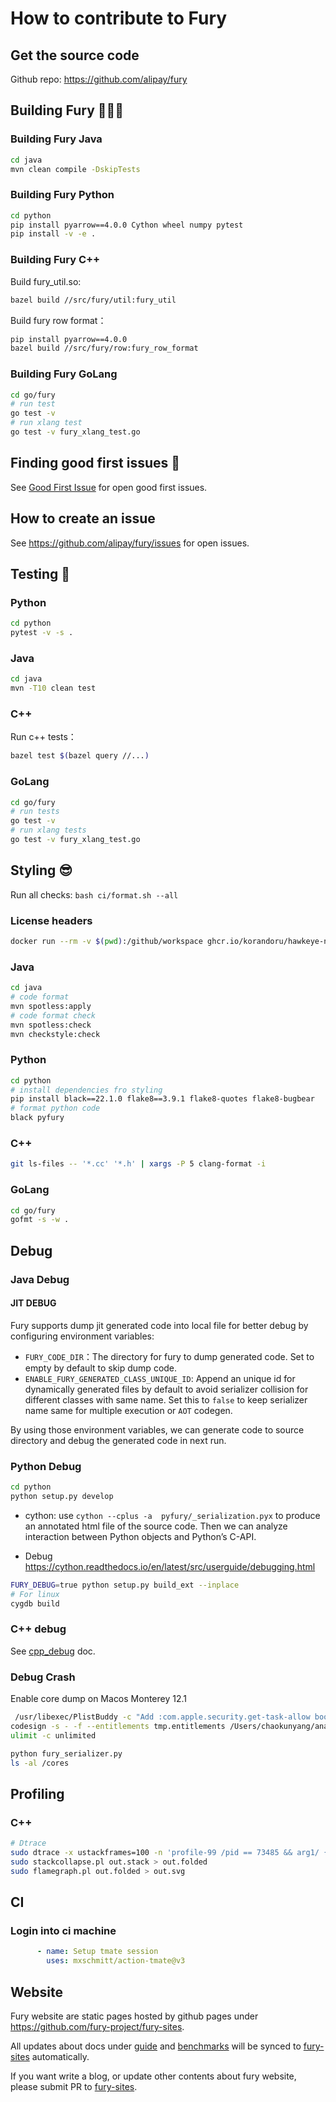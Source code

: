 # How to contribute to Fury
## Get the source code
Github repo: https://github.com/alipay/fury

## Building Fury 🏋🏿‍♀️
### Building Fury Java
```bash
cd java
mvn clean compile -DskipTests
```

### Building Fury Python
```bash
cd python
pip install pyarrow==4.0.0 Cython wheel numpy pytest
pip install -v -e .
```

### Building Fury C++
Build fury_util.so:
```bash
bazel build //src/fury/util:fury_util
```
Build fury row format：
```bash
pip install pyarrow==4.0.0
bazel build //src/fury/row:fury_row_format
```

### Building Fury GoLang
```bash
cd go/fury
# run test
go test -v
# run xlang test
go test -v fury_xlang_test.go
```

## Finding good first issues 🔎
See [Good First Issue](https://github.com/alipay/fury/issues?q=is%3Aopen+is%3Aissue+label%3A%22good+first+issue%22) for open good first issues.

## How to create an issue
See https://github.com/alipay/fury/issues for open issues.

## Testing 🧪
### Python
```bash
cd python
pytest -v -s .
```
### Java
```bash
cd java
mvn -T10 clean test
```

### C++
Run c++ tests：
```bash
bazel test $(bazel query //...)
```

### GoLang
```bash
cd go/fury
# run tests
go test -v
# run xlang tests
go test -v fury_xlang_test.go
```

## Styling 😎

Run all checks: `bash ci/format.sh --all`

### License headers

```bash
docker run --rm -v $(pwd):/github/workspace ghcr.io/korandoru/hawkeye-native:v3 format
```

### Java

```bash
cd java
# code format
mvn spotless:apply
# code format check
mvn spotless:check
mvn checkstyle:check
```
### Python

```bash
cd python 
# install dependencies fro styling
pip install black==22.1.0 flake8==3.9.1 flake8-quotes flake8-bugbear
# format python code
black pyfury
```

### C++

```bash
git ls-files -- '*.cc' '*.h' | xargs -P 5 clang-format -i
```

### GoLang

```bash
cd go/fury
gofmt -s -w .
```

## Debug
### Java Debug
#### JIT DEBUG
Fury supports dump jit generated code into local file for better debug by configuring environment variables:
- `FURY_CODE_DIR`：The directory for fury to dump generated code. Set to empty by default to skip dump code.
- `ENABLE_FURY_GENERATED_CLASS_UNIQUE_ID`: Append an unique id for dynamically generated files by default to avoid serializer collision for different classes with same name. Set this to `false` to keep serializer name same for multiple execution or `AOT` codegen. 

By using those environment variables, we can generate code to source directory and debug the generated code in next run.

### Python Debug
```bash
cd python
python setup.py develop
```
* cython: use `cython --cplus -a  pyfury/_serialization.pyx` to produce an annotated
  html file of the source code. Then we can analyze interaction between
  Python objects and Python’s C-API.

* Debug
  https://cython.readthedocs.io/en/latest/src/userguide/debugging.html
```bash
FURY_DEBUG=true python setup.py build_ext --inplace
# For linux
cygdb build
```

### C++ debug
See [cpp_debug](https://github.com/alipay/fury/blob/main/docs/cpp_debug.md) doc.

### Debug Crash
Enable core dump on Macos Monterey 12.1
```bash
 /usr/libexec/PlistBuddy -c "Add :com.apple.security.get-task-allow bool true" tmp.entitlements     
codesign -s - -f --entitlements tmp.entitlements /Users/chaokunyang/anaconda3/envs/py3.8/bin/python
ulimit -c unlimited

python fury_serializer.py
ls -al /cores
```

## Profiling
### C++
```bash
# Dtrace
sudo dtrace -x ustackframes=100 -n 'profile-99 /pid == 73485 && arg1/ { @[ustack()] = count(); } tick-60s { exit(0); }' -o out.stack
sudo stackcollapse.pl out.stack > out.folded
sudo flamegraph.pl out.folded > out.svg
```

## CI
### Login into ci machine
```yaml
      - name: Setup tmate session
        uses: mxschmitt/action-tmate@v3
```

## Website
Fury website are static pages hosted by github pages under https://github.com/fury-project/fury-sites.

All updates about docs under [guide](./docs/guide) and [benchmarks](./docs/benchmarks) will be synced to [fury-sites](https://github.com/fury-project/fury-sites) automatically.

If you want write a blog, or update other contents about fury website, please submit PR to [fury-sites](https://github.com/fury-project/fury-sites).